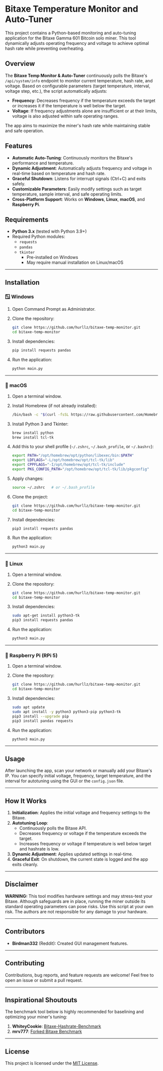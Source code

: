 # Bitaxe Temperature Monitor and Auto-Tuner

This project contains a Python-based monitoring and auto-tuning application for the Bitaxe Gamma 601 Bitcoin solo miner. This tool dynamically adjusts operating frequency and voltage to achieve optimal hash rate while preventing overheating.

## Overview

The **Bitaxe Temp Monitor & Auto-Tuner** continuously polls the Bitaxe's `/api/system/info` endpoint to monitor current temperature, hash rate, and voltage. Based on configurable parameters (target temperature, interval, voltage step, etc.), the script automatically adjusts:

- **Frequency**: Decreases frequency if the temperature exceeds the target or increases it if the temperature is well below the target.
- **Voltage**: If frequency adjustments alone are insufficient or at their limits, voltage is also adjusted within safe operating ranges.

The app aims to maximize the miner's hash rate while maintaining stable and safe operation.

## Features

- **Automatic Auto-Tuning**: Continuously monitors the Bitaxe's performance and temperature.
- **Dynamic Adjustment**: Automatically adjusts frequency and voltage in real-time based on temperature and hash rate.
- **Graceful Shutdown**: Listens for interrupt signals (Ctrl+C) and exits safely.
- **Customizable Parameters**: Easily modify settings such as target temperature, sample interval, and safe operating limits.
- **Cross-Platform Support**: Works on **Windows**, **Linux**, **macOS**, and **Raspberry Pi**.

## Requirements

- **Python 3.x** (tested with Python 3.9+)
- Required Python modules:
  - `requests`
  - `pandas`
  - `tkinter`  
    - Pre-installed on Windows  
    - May require manual installation on Linux/macOS

---

## Installation

### 🪟 Windows

1. Open Command Prompt as Administrator.
2. Clone the repository:

   ```bash
   git clone https://github.com/hurllz/bitaxe-temp-monitor.git
   cd bitaxe-temp-monitor
   ```

3. Install dependencies:

   ```bash
   pip install requests pandas
   ```

4. Run the application:

   ```bash
   python main.py
   ```

---

### 🍎 macOS

1. Open a terminal window.
2. Install Homebrew (if not already installed):

   ```bash
   /bin/bash -c "$(curl -fsSL https://raw.githubusercontent.com/Homebrew/install/HEAD/install.sh)"
   ```

3. Install Python 3 and Tkinter:

   ```bash
   brew install python
   brew install tcl-tk
   ```

4. Add this to your shell profile (`~/.zshrc`, `~/.bash_profile`, or `~/.bashrc`):

   ```bash
   export PATH="/opt/homebrew/opt/python/libexec/bin:$PATH"
   export LDFLAGS="-L/opt/homebrew/opt/tcl-tk/lib"
   export CPPFLAGS="-I/opt/homebrew/opt/tcl-tk/include"
   export PKG_CONFIG_PATH="/opt/homebrew/opt/tcl-tk/lib/pkgconfig"
   ```

5. Apply changes:

   ```bash
   source ~/.zshrc   # or ~/.bash_profile
   ```

6. Clone the project:

   ```bash
   git clone https://github.com/hurllz/bitaxe-temp-monitor.git
   cd bitaxe-temp-monitor
   ```

7. Install dependencies:

   ```bash
   pip3 install requests pandas
   ```

8. Run the application:

   ```bash
   python3 main.py
   ```

---

### 🐧 Linux

1. Open a terminal window.
2. Clone the repository:

   ```bash
   git clone https://github.com/hurllz/bitaxe-temp-monitor.git
   cd bitaxe-temp-monitor
   ```

3. Install dependencies:

   ```bash
   sudo apt-get install python3-tk
   pip3 install requests pandas
   ```

4. Run the application:

   ```bash
   python3 main.py
   ```

---

### 🍓 Raspberry Pi (RPi 5)

1. Open a terminal window.
2. Clone the repository:

   ```bash
   git clone https://github.com/hurllz/bitaxe-temp-monitor.git
   cd bitaxe-temp-monitor
   ```

3. Install dependencies:

   ```bash
   sudo apt update
   sudo apt install -y python3 python3-pip python3-tk
   pip3 install --upgrade pip
   pip3 install pandas requests
   ```

4. Run the application:

   ```bash
   python3 main.py
   ```

---

## Usage

After launching the app, scan your network or manually add your Bitaxe's IP. You can specify initial voltage, frequency, target temperature, and the interval for autotuning using the GUI or the `config.json` file.

---

## How It Works

1. **Initialization**: Applies the initial voltage and frequency settings to the Bitaxe.
2. **Autotuning Loop**:  
   - Continuously polls the Bitaxe API.
   - Decreases frequency or voltage if the temperature exceeds the target.
   - Increases frequency or voltage if temperature is well below target and hashrate is low.
3. **Dynamic Adjustment**: Applies updated settings in real-time.
4. **Graceful Exit**: On shutdown, the current state is logged and the app exits cleanly.

---

## Disclaimer

**WARNING:** This tool modifies hardware settings and may stress-test your Bitaxe. Although safeguards are in place, running the miner outside its standard operating parameters can pose risks. Use this script at your own risk. The authors are not responsible for any damage to your hardware.

---

## Contributors

- **Birdman332** (Reddit): Created GUI management features.

---

## Contributing

Contributions, bug reports, and feature requests are welcome! Feel free to open an issue or submit a pull request.

---

## Inspirational Shoutouts

The benchmark tool below is highly recommended for baselining and optimizing your miner's tuning:

1. **WhiteyCookie**: [Bitaxe-Hashrate-Benchmark](https://github.com/WhiteyCookie/Bitaxe-Hashrate-Benchmark)  
2. **mrv777**: [Forked Bitaxe Benchmark](https://github.com/mrv777/bitaxe-hashrate-benchmark)

---

## License

This project is licensed under the [MIT License](LICENSE).
